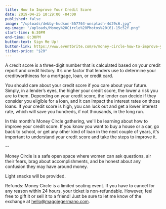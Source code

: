 ```yaml
---
title: How to Improve Your Credit Score
date: 2019-04-25 10:29:00 -04:00
published: false
image: "/uploads/debby-hudson-557764-unsplash-4d29c6.jpg"
og-image: "/uploads/Money%20Circle%20Photos%20(6)-15c52f.png"
start-time: 6:30PM
end-time: 8:30PM
button-text: Sign Me Up!
button-link: https://www.eventbrite.com/e/money-circle-how-to-improve-your-credit-score-tickets-60438017738
ticket-price: "$20"
---
```


A credit score is a three-digit number that is calculated based on your credit report and credit history. It’s one factor that lenders use to determine your creditworthiness for a mortgage, loan, or credit card.

You should care about your credit score if you care about your future. Simply, in a lender’s eyes, the higher your credit score, the lower a risk you are to them. Depending on your credit score, the lender can decide if they consider you eligible for a loan, and it can impact the interest rates on those loans. If your credit score is high, you can luck out and get a lower interest rate, which will save you hundreds, if not thousands, in the long run.

In this month's Money Circle gathering, we'll be learning about how to improve your credit score. If you know you want to buy a house or a car, go back to school, or get any other kind of loan in the next couple of years, it's important to understand your credit score and take the steps to improve it.

--

Money Circle is a safe open space where women can ask questions, air their fears, brag about accomplishments, and be honest about any confusion they may have around money.

Light snacks will be provided.

Refunds: Money Circle is a limited seating event. If you have to cancel for any reason within 24 hours, your ticket is non-refundable. However, feel free to gift it or sell it to a friend! Just be sure to let me know of the exchange at [hello@maggiegermano.com](mailto:hello@maggiegermano.com).